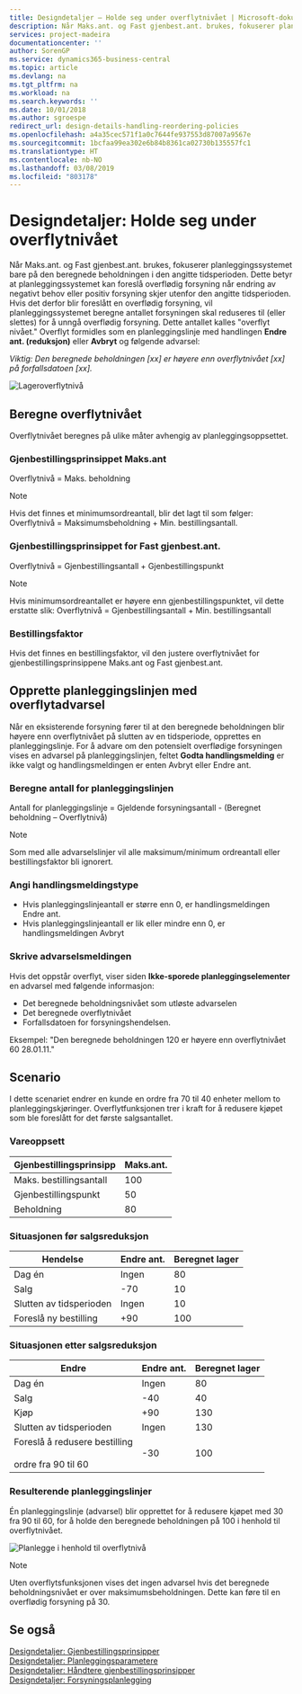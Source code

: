 ```yaml
---
title: Designdetaljer – Holde seg under overflytnivået | Microsoft-dokumentasjon
description: Når Maks.ant. og Fast gjenbest.ant. brukes, fokuserer planleggingssystemet bare på den beregnede beholdningen i den angitte tidsperioden. Dette betyr at planleggingssystemet kan foreslå overflødig forsyning når endring av negativt behov eller positiv forsyning skjer utenfor den angitte tidsperioden.
services: project-madeira
documentationcenter: ''
author: SorenGP
ms.service: dynamics365-business-central
ms.topic: article
ms.devlang: na
ms.tgt_pltfrm: na
ms.workload: na
ms.search.keywords: ''
ms.date: 10/01/2018
ms.author: sgroespe
redirect_url: design-details-handling-reordering-policies
ms.openlocfilehash: a4a35cec571f1a0c7644fe937553d87007a9567e
ms.sourcegitcommit: 1bcfaa99ea302e6b84b8361ca02730b135557fc1
ms.translationtype: HT
ms.contentlocale: nb-NO
ms.lasthandoff: 03/08/2019
ms.locfileid: "803178"
---
```

# <a name="design-details-staying-under-the-overflow-level"></a>Designdetaljer: Holde seg under overflytnivået
Når Maks.ant. og Fast gjenbest.ant. brukes, fokuserer planleggingssystemet bare på den beregnede beholdningen i den angitte tidsperioden. Dette betyr at planleggingssystemet kan foreslå overflødig forsyning når endring av negativt behov eller positiv forsyning skjer utenfor den angitte tidsperioden. Hvis det derfor blir foreslått en overflødig forsyning, vil planleggingssystemet beregne antallet forsyningen skal reduseres til (eller slettes) for å unngå overflødig forsyning. Dette antallet kalles "overflyt nivået." Overflyt formidles som en planleggingslinje med handlingen **Endre ant. (reduksjon)** eller **Avbryt** og følgende advarsel:  

*Viktig: Den beregnede beholdningen [xx] er høyere enn overflytnivået [xx] på forfallsdatoen [xx].*  

![Lageroverflytnivå](media/supplyplanning_2_overflow1_new.png "Lageroverflytnivå")  

##  <a name="calculating-the-overflow-level"></a>Beregne overflytnivået  
Overflytnivået beregnes på ulike måter avhengig av planleggingsoppsettet.  

### <a name="maximum-qty-reordering-policy"></a>Gjenbestillingsprinsippet Maks.ant  
Overflytnivå = Maks. beholdning  

> [!NOTE]  
>  Hvis det finnes et minimumsordreantall, blir det lagt til som følger: Overflytnivå = Maksimumsbeholdning + Min. bestillingsantall.  

### <a name="fixed-reorder-qty-reordering-policy"></a>Gjenbestillingsprinsippet for Fast gjenbest.ant.  
Overflytnivå = Gjenbestillingsantall + Gjenbestillingspunkt  

> [!NOTE]  
>  Hvis minimumsordreantallet er høyere enn gjenbestillingspunktet, vil dette erstatte slik: Overflytnivå = Gjenbestillingsantall + Min. bestillingsantall  

### <a name="order-multiple"></a>Bestillingsfaktor  
Hvis det finnes en bestillingsfaktor, vil den justere overflytnivået for gjenbestillingsprinsippene Maks.ant og Fast gjenbest.ant.  

##  <a name="creating-the-planning-line-with-overflow-warning"></a>Opprette planleggingslinjen med overflytadvarsel  
Når en eksisterende forsyning fører til at den beregnede beholdningen blir høyere enn overflytnivået på slutten av en tidsperiode, opprettes en planleggingslinje. For å advare om den potensielt overflødige forsyningen vises en advarsel på planleggingslinjen, feltet **Godta handlingsmelding** er ikke valgt og handlingsmeldingen er enten Avbryt eller Endre ant.  

### <a name="calculating-the-planning-line-quantity"></a>Beregne antall for planleggingslinjen  
Antall for planleggingslinje = Gjeldende forsyningsantall - (Beregnet beholdning – Overflytnivå)  

> [!NOTE]  
>  Som med alle advarselslinjer vil alle maksimum/minimum ordreantall eller bestillingsfaktor bli ignorert.  

### <a name="defining-the-action-message-type"></a>Angi handlingsmeldingstype  

-   Hvis planleggingslinjeantall er større enn 0, er handlingsmeldingen Endre ant.  
-   Hvis planleggingslinjeantall er lik eller mindre enn 0, er handlingsmeldingen Avbryt  

### <a name="composing-the-warning-message"></a>Skrive advarselsmeldingen  
Hvis det oppstår overflyt, viser siden **Ikke-sporede planleggingselementer** en advarsel med følgende informasjon:  

-   Det beregnede beholdningsnivået som utløste advarselen  
-   Det beregnede overflytnivået  
-   Forfallsdatoen for forsyningshendelsen.  

Eksempel: "Den beregnede beholdningen 120 er høyere enn overflytnivået 60 28.01.11."  

## <a name="scenario"></a>Scenario  
I dette scenariet endrer en kunde en ordre fra 70 til 40 enheter mellom to planleggingskjøringer. Overflytfunksjonen trer i kraft for å redusere kjøpet som ble foreslått for det første salgsantallet.  

### <a name="item-setup"></a>Vareoppsett  

|Gjenbestillingsprinsipp|Maks.ant.|  
|-----------------------|------------------|  
|Maks. bestillingsantall|100|  
|Gjenbestillingspunkt|50|  
|Beholdning|80|  

### <a name="situation-before-sales-decrease"></a>Situasjonen før salgsreduksjon  

|Hendelse|Endre ant.|Beregnet lager|  
|-----------|-----------------|-------------------------|  
|Dag én|Ingen|80|  
|Salg|-70|10|  
|Slutten av tidsperioden|Ingen|10|  
|Foreslå ny bestilling|+90|100|  

### <a name="situation-after-sales-decrease"></a>Situasjonen etter salgsreduksjon  

|Endre|Endre ant.|Beregnet lager|  
|------------|-----------------|-------------------------|  
|Dag én|Ingen|80|  
|Salg|-40|40|  
|Kjøp|+90|130|  
|Slutten av tidsperioden|Ingen|130|  
|Foreslå å redusere bestilling<br /><br /> ordre fra 90 til 60|-30|100|  

### <a name="resulting-planning-lines"></a>Resulterende planleggingslinjer  
 Én planleggingslinje (advarsel) blir opprettet for å redusere kjøpet med 30 fra 90 til 60, for å holde den beregnede beholdningen på 100 i henhold til overflytnivået.  

![Planlegge i henhold til overflytnivå](media/nav_app_supply_planning_2_overflow2.png "Planlegge i henhold til overflytnivå")  

> [!NOTE]  
>  Uten overflytsfunksjonen vises det ingen advarsel hvis det beregnede beholdningsnivået er over maksimumsbeholdningen. Dette kan føre til en overflødig forsyning på 30.  

## <a name="see-also"></a>Se også  
[Designdetaljer: Gjenbestillingsprinsipper](design-details-reordering-policies.md)   
[Designdetaljer: Planleggingsparametere](design-details-planning-parameters.md)   
[Designdetaljer: Håndtere gjenbestillingsprinsipper](design-details-handling-reordering-policies.md)   
[Designdetaljer: Forsyningsplanlegging](design-details-supply-planning.md)

